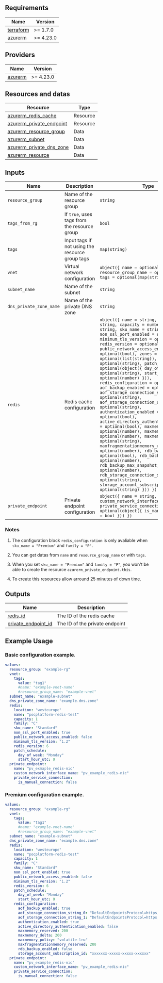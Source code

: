 ## Requirements

| Name | Version |
|------|---------|
| <a name="requirement_terraform"></a> [terraform](#requirement\_terraform) | >= 1.7.0 |
| <a name="requirement_azurerm"></a> [azurerm](#requirement\_azurerm) | >= 4.23.0 |


## Providers

| Name | Version |
|------|---------|
| <a name="provider_azurerm"></a> [azurerm](#provider\_azurerm) | >= 4.23.0 |


## Resources and datas

| Resource | Type |
|---------|------|
| [azurerm_redis_cache](https://registry.terraform.io/providers/hashicorp/azurerm/latest/docs/resources/redis_cache) | Resource |
| [azurerm_private_endpoint](https://registry.terraform.io/providers/hashicorp/azurerm/latest/docs/resources/private_endpoint) | Resource |
| [azurerm_resource_group](https://registry.terraform.io/providers/hashicorp/azurerm/latest/docs/data-sources/resource_group.html) | Data |
| [azurerm_subnet](https://registry.terraform.io/providers/hashicorp/azurerm/latest/docs/data-sources/subnet) | Data |
| [azurerm_private_dns_zone](https://registry.terraform.io/providers/hashicorp/azurerm/latest/docs/data-sources/private_dns_zone) | Data |
| [azurerm_resource](https://registry.terraform.io/providers/hashicorp/azurerm/latest/docs/data-sources/resources) | Data |

## Inputs

| Name | Description | Type | Default | Required |
|------|-------------|------|---------|:--------:|
| `resource_group` | Name of the resource group | `string` | N/A | ✅ |
| `tags_from_rg` | If `true`, uses tags from the resource group | `bool` | `false` | ❌ |
| `tags` | Input tags if not using the resource group tags | `map(string)` | `{}` | ❌ |
| `vnet` | Virtual network configuration | `object({ name = optional(string), resource_group_name = optional(string), tags = optional(map(string)) })` | `{}` | ❌ |
| `subnet_name` | Name of the subnet | `string` | N/A | ✅ |
| `dns_private_zone_name` | Name of the private DNS zone | `string` | N/A | ✅ |
| `redis` | Redis cache configuration | `object({ name = string, location = string, capacity = number, family = string, sku_name = string, non_ssl_port_enabled = optional(bool), minimum_tls_version = optional(string), redis_version = optional(number), public_network_access_enabled = optional(bool), zones = optional(list(string)), subnet_id = optional(string), patch_schedule = optional(object({ day_of_week = optional(string), start_hour_utc = optional(number) })), redis_configuration = optional(object({ aof_backup_enabled = optional(bool), aof_storage_connection_string_0 = optional(string), aof_storage_connection_string_1 = optional(string), authentication_enabled = optional(bool), active_directory_authentication_enabled = optional(bool), maxmemory_reserved = optional(number), maxmemory_delta = optional(number), maxmemory_policy = optional(string), maxfragmentationmemory_reserved = optional(number), rdb_backup_enabled = optional(bool), rdb_backup_frequency = optional(number), rdb_backup_max_snapshot_count = optional(number), rdb_storage_connection_string = optional(string), storage_account_subscription_id = optional(string) })) })` | N/A | ✅ |
| `private_endpoint` | Private endpoint configuration | `object({ name = string, custom_network_interface_name = string, private_service_connection = optional(object({ is_manual_connection = bool })) })` | N/A | ✅ |



### Notes

1. The configuration block `redis_configuration` is only avaliable when `sku_name = "Premium"` and `family = "P"`.

2. You can get datas from `name` and `resource_group_name` or with `tags`.

2. When you set `sku_name = "Premium"` and `family = "P"`, you won't be able to create the resource `azurerm_private_endpoint.this`.

3. To create this resources allow arround 25 minutes of down time.


## Outputs

| Name | Description |
|------|-------------|
| <a name="redis_id"></a> [redis_id](#output\redis_id) | The ID of the redis cache |
| <a name="private_endpoint_id"></a> [private_endpoint_id](#output\private_endpoint_id) | The ID of the private endpoint |

## Example Usage

### Basic configuration example.

```yaml
values:
  resource_group: "example-rg"
  vnet:
    tags:
      value: "tag1"
      #name: "example-vnet-name"
      #resource_group_name: "example-vnet"
  subnet_name: "example-subnet"
  dns_private_zone_name: "example.dns.zone"
  redis:
    location: "westeurope"
    name: "pocplatform-redis-test"
    capacity: 1
    family: "C"
    sku_name: "Standard"
    non_ssl_port_enabled: true
    public_network_access_enabled: false
    minimum_tls_version: "1.2"
    redis_version: 6
    patch_schedule:
      day_of_week: "Monday"
      start_hour_utc: 0
  private_endpoint:
    name: "pv_exmaple_redis-nic"
    custom_network_interface_name: "pv_example_redis-nic"
    private_service_connection:
      is_manual_connection: false

```

### Premium configuration example.

```yaml
values:
  resource_group: "example-rg"
  vnet:
    tags:
      value: "tag1"
      #name: "example-vnet-name"
      #resource_group_name: "example-vnet"
  subnet_name: "example-subnet"
  dns_private_zone_name: "example.dns.zone"
  redis:
    location: "westeurope"
    name: "pocplatform-redis-test"
    capacity: 1
    family: "C"
    sku_name: "Standard"
    non_ssl_port_enabled: true
    public_network_access_enabled: false
    minimum_tls_version: "1.2"
    redis_version: 6
    patch_schedule:
      day_of_week: "Monday"
      start_hour_utc: 0
    redis_configuration:
      aof_backup_enabled: true
      aof_storage_connection_string_0: "DefaultEndpointsProtocol=https;BlobEndpoint=${azurerm_storage_account.nc-cruks-storage-account.primary_blob_endpoint};AccountName=${azurerm_storage_account.mystorageaccount.name};AccountKey=${azurerm_storage_account.mystorageaccount.primary_access_key}"
      aof_storage_connection_string_1: "DefaultEndpointsProtocol=https;BlobEndpoint=${azurerm_storage_account.mystorageaccount.primary_blob_endpoint};AccountName=${azurerm_storage_account.mystorageaccount.name};AccountKey=${azurerm_storage_account.mystorageaccount.secondary_access_key}"S
      authentication_enabled: true
      active_directory_authentication_enabled: false
      maxmemory_reserved: 200
      maxmemory_delta: 200
      maxmemory_policy: "volatile-lru"
      maxfragmentationmemory_reserved: 200
      rdb_backup_enabled: false
      storage_account_subscription_id: "xxxxxxx-xxxxx-xxxxx-xxxxxx"
  private_endpoint:
    name: "pv_example_redis-nic"
    custom_network_interface_name: "pv_example_redis-nic"
    private_service_connection:
      is_manual_connection: false

```
